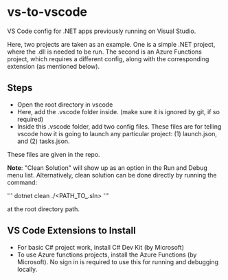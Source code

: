 # vs-to-vscode
VS Code config for .NET apps previously running on Visual Studio.

Here, two projects are taken as an example. One is a simple .NET project, where the .dll is needed to be run. The second is an Azure Functions project, which requires a different config, along with the corresponding extension (as mentioned below).

## Steps

- Open the root directory in vscode
- Here, add the .vscode folder inside. (make sure it is ignored by git, if so required)
- Inside this .vscode folder, add two config files. These files are for telling vscode how it is going to launch any particular project: (1) launch.json, and (2) tasks.json.

These files are given in the repo.

**Note**: "Clean Solution" will show up as an option in the Run and Debug menu list.
Alternatively, clean solution can be done directly by running the command:

'''
dotnet clean ./<PATH_TO_.sln>
'''

at the root directory path.

## VS Code Extensions to Install

- For basic C# project work, install C# Dev Kit (by Microsoft)
- To use Azure functions projects, install the Azure Functions (by Microsoft). No sign in is required to use this for running and debugging locally.

